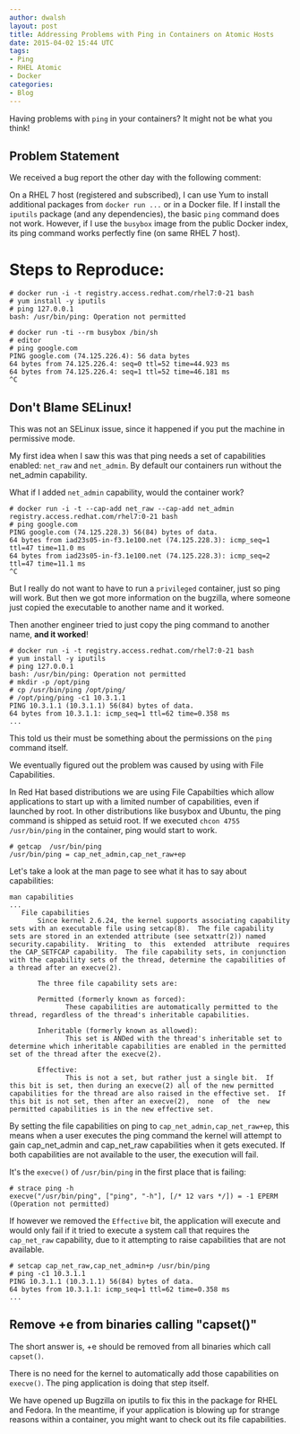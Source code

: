 ```yaml
---
author: dwalsh
layout: post 
title: Addressing Problems with Ping in Containers on Atomic Hosts
date: 2015-04-02 15:44 UTC
tags:
- Ping
- RHEL Atomic
- Docker
categories:
- Blog
---
```


Having problems with `ping` in your containers? It might not be what you think! 

## Problem Statement

We received a bug report the other day with the following comment:

On a RHEL 7 host (registered and subscribed), I can use Yum to install additional packages from `docker run ...` or in a Docker file.  If I install the `iputils` package (and any dependencies), the basic `ping` command does not work.  However, if I use the `busybox` image from the public Docker index, its ping command works perfectly fine (on same RHEL 7 host).

# Steps to Reproduce:
```
# docker run -i -t registry.access.redhat.com/rhel7:0-21 bash
# yum install -y iputils
# ping 127.0.0.1
bash: /usr/bin/ping: Operation not permitted
```

```
# docker run -ti --rm busybox /bin/sh
# editor
# ping google.com
PING google.com (74.125.226.4): 56 data bytes
64 bytes from 74.125.226.4: seq=0 ttl=52 time=44.923 ms
64 bytes from 74.125.226.4: seq=1 ttl=52 time=46.181 ms
^C
```

## Don't Blame SELinux!

This was not an SELinux issue, since it happened if you put the machine in permissive mode.

My first idea when I saw this was that ping needs a set of capabilities enabled: `net_raw` and `net_admin`. By default our containers run without the net_admin capability.

What if I added `net_admin` capability, would the container work?

```
# docker run -i -t --cap-add net_raw --cap-add net_admin registry.access.redhat.com/rhel7:0-21 bash
# ping google.com
PING google.com (74.125.228.3) 56(84) bytes of data.
64 bytes from iad23s05-in-f3.1e100.net (74.125.228.3): icmp_seq=1 ttl=47 time=11.0 ms
64 bytes from iad23s05-in-f3.1e100.net (74.125.228.3): icmp_seq=2 ttl=47 time=11.1 ms
^C
```

But I really do not want to have to run a `privileged` container, just so ping will work. But then we got more information on the bugzilla, where someone just copied the executable to another name and it worked.

Then another engineer tried to just copy the ping command to another name, **and it worked**!

```
# docker run -i -t registry.access.redhat.com/rhel7:0-21 bash
# yum install -y iputils
# ping 127.0.0.1
bash: /usr/bin/ping: Operation not permitted
# mkdir -p /opt/ping
# cp /usr/bin/ping /opt/ping/
# /opt/ping/ping -c1 10.3.1.1
PING 10.3.1.1 (10.3.1.1) 56(84) bytes of data.
64 bytes from 10.3.1.1: icmp_seq=1 ttl=62 time=0.358 ms
...
```

This told us their must be something about the permissions on the `ping` command itself.

We eventually figured out the problem was caused by using with File Capabilities.

In Red Hat based distributions we are using File Capabilties which allow applications to start up with a limited number of capabilities, even if launched by root. In other distributions like busybox and Ubuntu, the ping command is shipped as setuid root.  If we executed `chcon 4755 /usr/bin/ping` in the container, ping would start to work.

```
# getcap  /usr/bin/ping
/usr/bin/ping = cap_net_admin,cap_net_raw+ep
```

Let's take a look at the man page to see what it has to say about capabilities:

```
man capabilities
...
   File capabilities
       Since kernel 2.6.24, the kernel supports associating capability sets with an executable file using setcap(8).  The file capability sets are stored in an extended attribute (see setxattr(2)) named security.capability.  Writing  to  this  extended  attribute  requires  the CAP_SETFCAP capability.  The file capability sets, in conjunction with the capability sets of the thread, determine the capabilities of a thread after an execve(2).

       The three file capability sets are:

       Permitted (formerly known as forced):
              These capabilities are automatically permitted to the thread, regardless of the thread's inheritable capabilities.

       Inheritable (formerly known as allowed):
              This set is ANDed with the thread's inheritable set to determine which inheritable capabilities are enabled in the permitted set of the thread after the execve(2).

       Effective:
              This is not a set, but rather just a single bit.  If this bit is set, then during an execve(2) all of the new permitted capabilities for the thread are also raised in the effective set.  If this bit is not set, then after an execve(2),  none  of  the  new permitted capabilities is in the new effective set.
```

By setting the file capabilities on ping to `cap_net_admin,cap_net_raw+ep`, this means when a user executes the ping command the kernel will attempt to gain cap_net_admin and cap_net_raw capabilities when it gets executed. If both capabilities are not available to the user, the execution will fail.  

It's the `execve()` of `/usr/bin/ping` in the first place that is failing:

```
# strace ping -h
execve("/usr/bin/ping", ["ping", "-h"], [/* 12 vars */]) = -1 EPERM (Operation not permitted)
```

If however we removed the `Effective` bit, the application will execute and would only fail if it tried to execute a system call that requires the `cap_net_raw` capability, due to it attempting to raise capabilities that are not available.


```
# setcap cap_net_raw,cap_net_admin+p /usr/bin/ping
# ping -c1 10.3.1.1
PING 10.3.1.1 (10.3.1.1) 56(84) bytes of data.
64 bytes from 10.3.1.1: icmp_seq=1 ttl=62 time=0.358 ms
...
```

## Remove +e from binaries calling "capset()"

The short answer is, +e should be removed from all binaries which call `capset()`.  

There is no need for the kernel to automatically add those capabilities on `execve()`.  The ping application is doing that step itself.

We have opened up Bugzilla on iputils to fix this in the package for RHEL and Fedora. In the meantime, if your application is blowing up for strange reasons within a container, you might want to check out its file capabilities.
